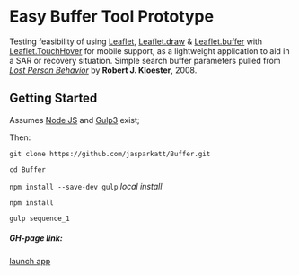 # Easy Buffer Tool Prototype
Testing feasibility of using [Leaflet](http://leafletjs.com/), [Leaflet.draw](https://github.com/Leaflet/Leaflet.draw) & [Leaflet.buffer](https://github.com/skeate/Leaflet.buffer) with [Leaflet.TouchHover](https://github.com/mourner/Leaflet.TouchHover) for mobile support, as a lightweight application to aid in a SAR or recovery situation. Simple search buffer parameters pulled from *[Lost Person Behavior](https://www.amazon.com/Lost-Person-Behavior-search-rescue/dp/1879471396)* by **Robert J. Kloester**, 2008.

## Getting Started
Assumes [Node JS](https://nodejs.org/en/) and [Gulp3](https://gulpjs.com/) exist;

Then:

`git clone https://github.com/jasparkatt/Buffer.git`

`cd Buffer`

`npm install --save-dev gulp` *local install*

`npm install`

`gulp sequence_1`

##### GH-page link:
[launch app](https://jasparkatt.github.io/Buffer/)
